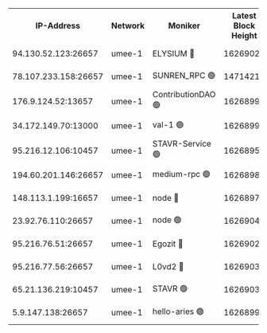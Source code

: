 


<table><tr><th>IP-Address</th><th>Network</th><th>Moniker</th><th>Latest Block Height</th><th>Earliest Block Height</th><th>Catching Up</th><th>Tx Index</th><th>Voting Power</th><th>Scan Time</th></tr><tr><td>94.130.52.123:26657</td><td>umee-1</td><td>ELYSIUM 🔴</td><td>16269023</td><td>3216011</td><td>False</td><td>off</td><td>27381519</td><td>2025-02-19T13:48:22.241692526UTC</td></tr><tr><td>78.107.233.158:26657</td><td>umee-1</td><td>SUNREN_RPC 🟢</td><td>14714211</td><td>13338194</td><td>False</td><td>on</td><td>0</td><td>2025-02-19T13:46:32.874897533UTC</td></tr><tr><td>176.9.124.52:13657</td><td>umee-1</td><td>ContributionDAO 🟢</td><td>16268999</td><td>13924595</td><td>False</td><td>on</td><td>0</td><td>2025-02-19T13:46:13.802146781UTC</td></tr><tr><td>34.172.149.70:13000</td><td>umee-1</td><td>val-1 🟢</td><td>16268995</td><td>14743001</td><td>False</td><td>off</td><td>0</td><td>2025-02-19T13:45:51.491309910UTC</td></tr><tr><td>95.216.12.106:10457</td><td>umee-1</td><td>STAVR-Service 🟢</td><td>16268950</td><td>15224001</td><td>False</td><td>on</td><td>0</td><td>2025-02-19T13:48:01.133161779UTC</td></tr><tr><td>194.60.201.146:26657</td><td>umee-1</td><td>medium-rpc 🟢</td><td>16268980</td><td>15489235</td><td>False</td><td>on</td><td>0</td><td>2025-02-19T13:44:28.987054722UTC</td></tr><tr><td>148.113.1.199:16657</td><td>umee-1</td><td>node 🔴</td><td>16268978</td><td>15872248</td><td>False</td><td>off</td><td>1666214</td><td>2025-02-19T13:44:21.708500238UTC</td></tr><tr><td>23.92.76.110:26657</td><td>umee-1</td><td>node 🟢</td><td>16269043</td><td>16142001</td><td>False</td><td>on</td><td>0</td><td>2025-02-19T13:50:12.128675664UTC</td></tr><tr><td>95.216.76.51:26657</td><td>umee-1</td><td>Egozit 🔴</td><td>16269022</td><td>16169022</td><td>False</td><td>off</td><td>38667402</td><td>2025-02-19T13:48:21.942530007UTC</td></tr><tr><td>95.216.77.56:26657</td><td>umee-1</td><td>L0vd2 🔴</td><td>16269034</td><td>16169034</td><td>False</td><td>off</td><td>38562718</td><td>2025-02-19T13:49:27.599177237UTC</td></tr><tr><td>65.21.136.219:10457</td><td>umee-1</td><td>STAVR 🟢</td><td>16269036</td><td>16264001</td><td>False</td><td>on</td><td>0</td><td>2025-02-19T13:49:34.083866735UTC</td></tr><tr><td>5.9.147.138:26657</td><td>umee-1</td><td>hello-aries 🟢</td><td>16268994</td><td>16266461</td><td>False</td><td>off</td><td>0</td><td>2025-02-19T13:45:48.055053689UTC</td></tr></table>